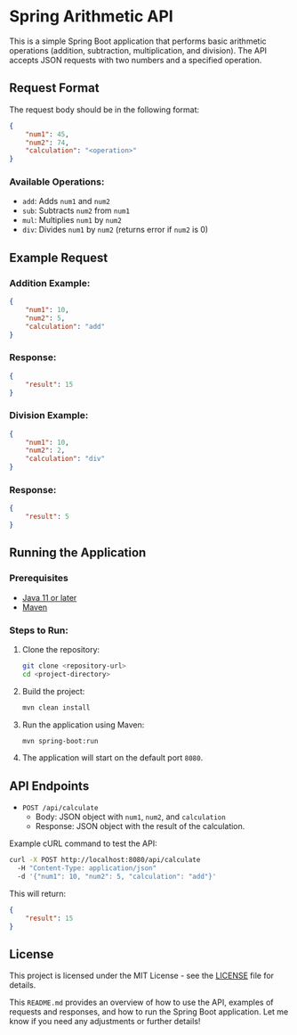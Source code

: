 # Spring Arithmetic API

This is a simple Spring Boot application that performs basic arithmetic operations (addition, subtraction, multiplication, and division). The API accepts JSON requests with two numbers and a specified operation.

## Request Format

The request body should be in the following format:

```json
{
    "num1": 45,
    "num2": 74,
    "calculation": "<operation>"
}
```

### Available Operations:
- `add`: Adds `num1` and `num2`
- `sub`: Subtracts `num2` from `num1`
- `mul`: Multiplies `num1` by `num2`
- `div`: Divides `num1` by `num2` (returns error if `num2` is 0)

## Example Request

### Addition Example:
```json
{
    "num1": 10,
    "num2": 5,
    "calculation": "add"
}
```

### Response:
```json
{
    "result": 15
}
```

### Division Example:
```json
{
    "num1": 10,
    "num2": 2,
    "calculation": "div"
}
```

### Response:
```json
{
    "result": 5
}
```

## Running the Application

### Prerequisites

- [Java 11 or later](https://adoptopenjdk.net/)
- [Maven](https://maven.apache.org/)

### Steps to Run:

1. Clone the repository:
   ```bash
   git clone <repository-url>
   cd <project-directory>
   ```

2. Build the project:
   ```bash
   mvn clean install
   ```

3. Run the application using Maven:
   ```bash
   mvn spring-boot:run
   ```

4. The application will start on the default port `8080`.

## API Endpoints

- `POST /api/calculate`
  - Body: JSON object with `num1`, `num2`, and `calculation`
  - Response: JSON object with the result of the calculation.

Example cURL command to test the API:

```bash
curl -X POST http://localhost:8080/api/calculate 
  -H "Content-Type: application/json" 
  -d '{"num1": 10, "num2": 5, "calculation": "add"}'
```

This will return:

```json
{
    "result": 15
}
```

## License

This project is licensed under the MIT License - see the [LICENSE](LICENSE) file for details.


This `README.md` provides an overview of how to use the API, examples of requests and responses, and how to run the Spring Boot application. Let me know if you need any adjustments or further details!


